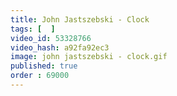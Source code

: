 ```yaml
---
title: John Jastszebski - Clock
tags: [  ]
video_id: 53328766
video_hash: a92fa92ec3
image: john jastszebski - clock.gif
published: true
order : 69000
---
```


